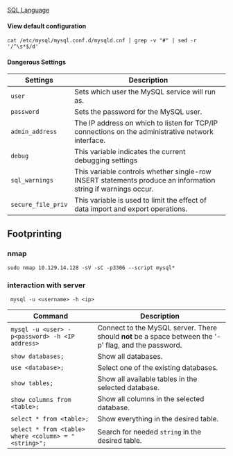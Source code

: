 [SQL Language](https://www.w3schools.com/sql/sql_intro.asp)

#### View default configuration 
```shell-session 
cat /etc/mysql/mysql.conf.d/mysqld.cnf | grep -v "#" | sed -r '/^\s*$/d'
```

#### Dangerous Settings

|**Settings**|**Description**|
|---|---|
|`user`|Sets which user the MySQL service will run as.|
|`password`|Sets the password for the MySQL user.|
|`admin_address`|The IP address on which to listen for TCP/IP connections on the administrative network interface.|
|`debug`|This variable indicates the current debugging settings|
|`sql_warnings`|This variable controls whether single-row INSERT statements produce an information string if warnings occur.|
|`secure_file_priv`|This variable is used to limit the effect of data import and export operations.|

## Footprinting 
### nmap
```shell-session
sudo nmap 10.129.14.128 -sV -sC -p3306 --script mysql*
```

### interaction with server 
```shell-session
 mysql -u <username> -h <ip>
```

|**Command**|**Description**|
|---|---|
|`mysql -u <user> -p<password> -h <IP address>`|Connect to the MySQL server. There should **not** be a space between the '-p' flag, and the password.|
|`show databases;`|Show all databases.|
|`use <database>;`|Select one of the existing databases.|
|`show tables;`|Show all available tables in the selected database.|
|`show columns from <table>;`|Show all columns in the selected database.|
|`select * from <table>;`|Show everything in the desired table.|
|`select * from <table> where <column> = "<string>";`|Search for needed `string` in the desired table.|
